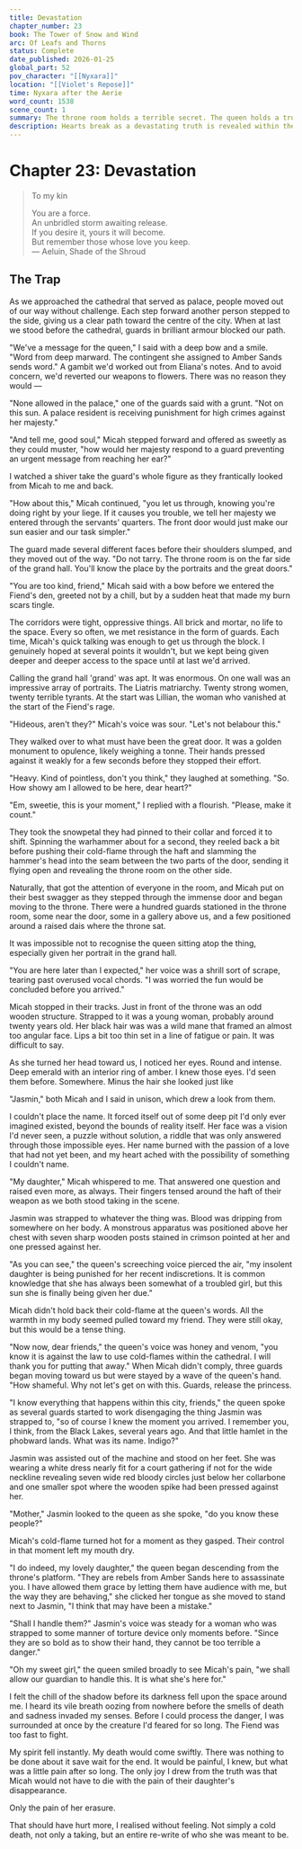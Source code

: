 ```yaml
---
title: Devastation
chapter_number: 23
book: The Tower of Snow and Wind
arc: Of Leafs and Thorns
status: Complete
date_published: 2026-01-25
global_part: 52
pov_character: "[[Nyxara]]"
location: "[[Violet's Repose]]"
time: Nyxara after the Aerie
word_count: 1538
scene_count: 1
summary: The throne room holds a terrible secret. The queen holds a trump card Nyxara and Micah could not have been prepared for. The end is creeping up on them faster than they expected. What do they do now?
description: Hearts break as a devastating truth is revealed within the queen's inner sanctum. How do you fight the one you love most?
---
```

# Chapter 23: Devastation
> To my kin  
> 
> You are a force.  
> An unbridled storm awaiting release.  
> If you desire it, yours it will become.  
> But remember those whose love you keep.  
> &mdash; Aeluin, Shade of the Shroud
## The Trap
As we approached the cathedral that served as palace, people moved out of our way without challenge. Each step forward another person stepped to the side, giving us a clear path toward the centre of the city. When at last we stood before the cathedral, guards in brilliant armour blocked our path.

"We've a message for the queen," I said with a deep bow and a smile. "Word from deep marward. The contingent she assigned to Amber Sands sends word." A gambit we'd worked out from Eliana's notes. And to avoid concern, we'd reverted our weapons to flowers. There was no reason they would &mdash;

"None allowed in the palace," one of the guards said with a grunt. "Not on this sun. A palace resident is receiving punishment for high crimes against her majesty."

"And tell me, good soul," Micah stepped forward and offered as sweetly as they could muster, "how would her majesty respond to a guard preventing an urgent message from reaching her ear?"

I watched a shiver take the guard's whole figure as they frantically looked from Micah to me and back.

"How about this," Micah continued, "you let us through, knowing you're doing right by your liege. If it causes you trouble, we tell her majesty we entered through the servants' quarters. The front door would just make our sun easier and our task simpler."

The guard made several different faces before their shoulders slumped, and they moved out of the way. "Do not tarry. The throne room is on the far side of the grand hall. You'll know the place by the portraits and the great doors."

"You are too kind, friend," Micah said with a bow before we entered the Fiend's den, greeted not by a chill, but by a sudden heat that made my burn scars tingle.

The corridors were tight, oppressive things. All brick and mortar, no life to the space. Every so often, we met resistance in the form of guards. Each time, Micah's quick talking was enough to get us through the block. I genuinely hoped at several points it wouldn't, but we kept being given deeper and deeper access to the space until at last we'd arrived.

Calling the grand hall 'grand' was apt. It was enormous. On one wall was an impressive array of portraits. The Liatris matriarchy. Twenty strong women, twenty terrible tyrants. At the start was Lillian, the woman who vanished at the start of the Fiend's rage.

"Hideous, aren't they?" Micah's voice was sour. "Let's not belabour this."

They walked over to what must have been the great door. It was a golden monument to opulence, likely weighing a tonne. Their hands pressed against it weakly for a few seconds before they stopped their effort.

"Heavy. Kind of pointless, don't you think," they laughed at something. "So. How showy am I allowed to be here, dear heart?"

"Em, sweetie, this is your moment," I replied with a flourish. "Please, make it count."

They took the snowpetal they had pinned to their collar and forced it to shift. Spinning the warhammer about for a second, they reeled back a bit before pushing their cold-flame through the haft and slamming the hammer's head into the seam between the two parts of the door, sending it flying open and revealing the throne room on the other side.

Naturally, that got the attention of everyone in the room, and Micah put on their best swagger as they stepped through the immense door and began moving to the throne. There were a hundred guards stationed in the throne room, some near the door, some in a gallery above us, and a few positioned around a raised dais where the throne sat.

It was impossible not to recognise the queen sitting atop the thing, especially given her portrait in the grand hall.

"You are here later than I expected," her voice was a shrill sort of scrape, tearing past overused vocal chords. "I was worried the fun would be concluded before you arrived."

Micah stopped in their tracks. Just in front of the throne was an odd wooden structure. Strapped to it was a young woman, probably around twenty years old. Her black hair was was a wild mane that framed an almost too angular face. Lips a bit too thin set in a line of fatigue or pain. It was difficult to say.

As she turned her head toward us, I noticed her eyes. Round and intense. Deep emerald with an interior ring of amber. I knew those eyes. I'd seen them before. Somewhere. Minus the hair she looked just like

"Jasmin," both Micah and I said in unison, which drew a look from them.

I couldn't place the name. It forced itself out of some deep pit I'd only ever imagined existed, beyond the bounds of reality itself. Her face was a vision I'd never seen, a puzzle without solution, a riddle that was only answered through those impossible eyes. Her name burned with the passion of a love that had not yet been, and my heart ached with the possibility of something I couldn't name.

"My daughter," Micah whispered to me. That answered one question and raised even more, as always. Their fingers tensed around the haft of their weapon as we both stood taking in the scene.

Jasmin was strapped to whatever the thing was. Blood was dripping from somewhere on her body. A monstrous apparatus was positioned above her chest with seven sharp wooden posts stained in crimson pointed at her and one pressed against her.

"As you can see," the queen's screeching voice pierced the air, "my insolent daughter is being punished for her recent indiscretions. It is common knowledge that she has always been somewhat of a troubled girl, but this sun she is finally being given her due."

Micah didn't hold back their cold-flame at the queen's words. All the warmth in my body seemed pulled toward my friend. They were still okay, but this would be a tense thing.

"Now now, dear friends," the queen's voice was honey and venom, "you know it is against the law to use cold-flames within the cathedral. I will thank you for putting that away." When Micah didn't comply, three guards began moving toward us but were stayed by a wave of the queen's hand. "How shameful. Why not let's get on with this. Guards, release the princess.

"I know everything that happens within this city, friends," the queen spoke as several guards started to work disengaging the thing Jasmin was strapped to, "so of course I knew the moment you arrived. I remember you, I think, from the Black Lakes, several years ago. And that little hamlet in the phobward lands. What was its name. Indigo?"

Jasmin was assisted out of the machine and stood on her feet. She was wearing a white dress nearly fit for a court gathering if not for the wide neckline revealing seven wide red bloody circles just below her collarbone and one smaller spot where the wooden spike had been pressed against her.

"Mother," Jasmin looked to the queen as she spoke, "do you know these people?"

Micah's cold-flame turned hot for a moment as they gasped. Their control in that moment left my mouth dry.

"I do indeed, my lovely daughter," the queen began descending from the throne's platform. "They are rebels from Amber Sands here to assassinate you. I have allowed them grace by letting them have audience with me, but the way they are behaving," she clicked her tongue as she moved to stand next to Jasmin, "I think that may have been a mistake."

"Shall I handle them?" Jasmin's voice was steady for a woman who was strapped to some manner of torture device only moments before. "Since they are so bold as to show their hand, they cannot be too terrible a danger."

"Oh my sweet girl," the queen smiled broadly to see Micah's pain, "we shall allow our guardian to handle this. It is what she's here for."

I felt the chill of the shadow before its darkness fell upon the space around me. I heard its vile breath oozing from nowhere before the smells of death and sadness invaded my senses. Before I could process the danger, I was surrounded at once by the creature I'd feared for so long. The Fiend was too fast to fight.

My spirit fell instantly. My death would come swiftly. There was nothing to be done about it save wait for the end. It would be painful, I knew, but what was a little pain after so long. The only joy I drew from the truth was that Micah would not have to die with the pain of their daughter's disappearance.

Only the pain of her erasure.

That should have hurt more, I realised without feeling. Not simply a cold death, not only a taking, but an entire re-write of who she was meant to be.
